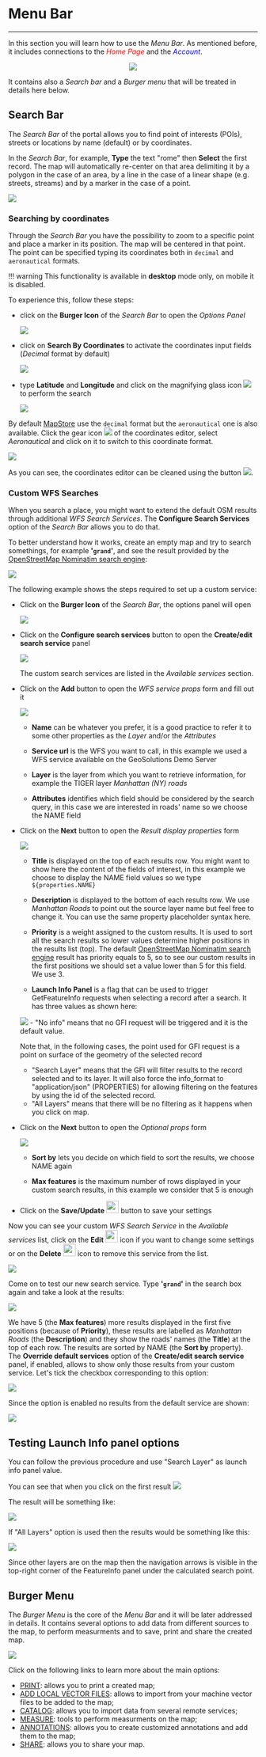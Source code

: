 # Menu Bar
**********

In this section you will learn how to use the *Menu Bar*. As mentioned before, it includes connections to the <span style="color:red">*Home Page*</span> and the <span style="color:blue">*Account*</span>.

   <p align = "center" > <img src="../img/menu-bar.jpg" style="max-width:500px;" /></p>

It contains also a *Search bar* and a *Burger menu* that will be treated in details here below.

Search Bar
----------

The *Search Bar* of the portal allows you to find point of interests (POIs), streets or locations by name (default) or by coordinates.

In the *Search Bar*, for example, **Type** the text "rome" then **Select** the first record. The map will automatically re-center on that area delimiting it by a polygon in the case of an area, by a line in the case of a linear shape (e.g. streets, streams) and by a marker in the case of a point.

<img src="../img/rome.jpg" style="max-width:650px;" />

### Searching by coordinates

Through the *Search Bar* you have the possibility to zoom to a specific point and place a marker in its position. The map will be centered in that point.
The point can be specified typing its coordinates both in `decimal` and `aeronautical` formats.

!!! warning
    This functionality is available in **desktop** mode only, on mobile it is disabled.

To experience this, follow these steps:

* click on the **Burger Icon** of the *Search Bar* to open the *Options Panel*

    <img src="../img/search_by_coordinates_option.png" style="max-width:400px;"/>

* click on **Search By Coordinates** to activate the coordinates input fields (*Decimal* format by default)

    <img src="../img/decimal_coordinates_editor.png" style="max-width:500px;"/>

* type **Latitude** and **Longitude** and click on the magnifying glass icon <img src="../img/magnifying_glass_icon.png" style="max-width:30px;"/> to perform the search

    <img src="../img/search_by_decimal_coordinates.gif" />

By default [MapStore](https://mapstore.geo-solutions.it/mapstore/#/) use the `decimal` format but the `aeronautical` one is also available. Click the gear icon <img src="../img/gear_icon.png" style="max-width:30px;"> of the coordinates editor, select *Aeronautical* and click on it to switch to this coordinate format.

<img src="../img/search_by_aeronautical_coordinates.gif" />

As you can see, the coordinates editor can be cleaned using the button <img src="../img/clear_editor_icon.png" style="max-width:30px;">.

### Custom WFS Searches

When you search a place, you might want to extend the default OSM results through additional *WFS Search Services*.
The **Configure Search Services** option of the *Search Bar* allows you to do that.

To better understand how it works, create an empty map and try to search somethings, for example **'`grand`'**, and see the result provided by the [OpenStreetMap Nominatim search engine](https://nominatim.openstreetmap.org/):

<img src="../img/default-osm-search.jpg" />

The following example shows the steps required to set up a custom service:

* Click on the **Burger Icon** of the *Search Bar*, the options panel will open

    <img src="../img/search_tool.png" style="max-width:400px;" />

* Click on the **Configure search services** button to open the **Create/edit search service** panel

    <img src="../img/create-edit-service-panel.jpg" style="max-height:500px;" />

    The custom search services are listed in the *Available services* section.

* Click on the **Add** button to open the *WFS service props* form and fill out it

    <img src="../img/wfs-service-props-form.jpg" style="max-height:500px;" />

    - **Name** can be whatever you prefer, it is a good practice to refer it to some other properties as the *Layer* and/or the *Attributes*

    - **Service url** is the WFS you want to call, in this example we used a WFS service available on the GeoSolutions Demo Server

    - **Layer** is the layer from which you want to retrieve information, for example the TIGER layer *Manhattan (NY) roads*

    - **Attributes** identifies which field should be considered by the search query, in this case we are interested in roads' name so we choose the NAME field

* Click on the **Next** button to open the *Result display properties* form

    <img src="../img/result-display-properties-form.jpg" style="max-height:500px;" />

    - **Title** is displayed on the top of each results row. You might want to show here the content of the fields of interest, in this example we choose to display the NAME field values so we type `${properties.NAME}`

    - **Description** is displayed to the bottom of each results row. We use *Manhattan Roads* to point out the source layer name but feel free to change it. You can use the same property placeholder syntax here.

    - **Priority** is a weight assigned to the custom results. It is used to sort all the search results so lower values determine higher positions in the results list (top). The default [OpenStreetMap Nominatim search engine](https://nominatim.openstreetmap.org/) result has priority equals to 5, so to see our custom results in the first positions we should set a value lower than 5 for this field. We use 3.

    - **Launch Info Panel** is a flag that can be used to trigger GetFeatureInfo requests when selecting a record after a search.
    It has three values as shown here:
    <img src="../img/launch-info-panel.jpg" style="max-height:500px;" />
     - "No info" means that no GFI request will be triggered and it is the default value.

     Note that, in the following cases, the point used for GFI request is a point on surface of the geometry of the selected record

     - "Search Layer" means that the GFI will filter results to the record selected and to its layer. It will also force the info_format to "application/json" (PROPERTIES) for allowing filtering on the features by using the id of the selected record.
     - "All Layers" means that there will be no filtering as it happens when you click on map.


* Click on the **Next** button to open the *Optional props* form

    <img src="../img/optional-props-form.jpg" style="max-height:500px;" />

    - **Sort by** lets you decide on which field to sort the results, we choose NAME again

    - **Max features** is the maximum number of rows displayed in your custom search results, in this example we consider that 5 is enough

* Click on the **Save/Update** <img src="../img/save-update-button.jpg" style="height:25px" /> button to save your settings

Now you can see your custom *WFS Search Service* in the *Available services* list, click on the **Edit** <img src="../img/edit-service-icon.jpg" style="height:25px" /> icon if you want to change some settings or on the **Delete** <img src="../img/delete-service-icon.jpg" style="height:25px" /> icon to remove this service from the list.

<img src="../img/wfs-services-list.jpg" style="max-height:500px;" />

Come on to test our new search service. Type **'`grand`'** in the search box again and take a look at the results:

<img src="../img/custom-search-results.jpg" style="max-height:500px;" />

We have 5 (the **Max features**) more results displayed in the first five positions (because of **Priority**), these results are labelled as *Manhattan Roads* (the **Description**) and they show the roads' names (the **Title**) at the top of each row. The results are sorted by NAME (the **Sort by** property).
<br>
The **Override default services** option of the **Create/edit search service** panel, if enabled, allows to show only those results from your custom service. Let's tick the checkbox corresponding to this option:

<img src="../img/override-default-service.jpg" style="max-height:500px;" />

Since the option is enabled no results from the default service are shown:

<img src="../img/override-default-service-results.jpg" style="max-height:500px;" />


Testing Launch Info panel options
-----------
You can follow the previous procedure and use "Search Layer" as launch info panel value.

You can see that when you click on the first result
<img src="../img/custom-search-results-click-records.jpg" style="max-height:500px;" />

The result will be something like:

<img src="../img/custom-search-results-search-layer.jpg" style="max-height:500px;" />

If "All Layers" option is used then the results would be something like this:

<img src="../img/custom-search-results-all-layers.jpg" style="max-height:500px;" />

Since other layers are on the map then the navigation arrows is visible in the top-right corner of the FeatureInfo panel under the calculated search point.

Burger Menu
-----------
The *Burger Menu* is the core of the *Menu Bar* and it will be later addressed in details. It contains several options to add data from different sources to the map, to perform measurments and to save, print and share the created map.

<img src="../img/menu-options.jpg" style="max-height:500px;" />

<br>

Click on the following links to learn more about the main options:

* [PRINT](print.md): allows you to print a created map;
* [ADD LOCAL VECTOR FILES](local-files.md): allows to import from your machine vector files to be added to  the map;
* [CATALOG](catalog.md): allows you to import data from several remote services;
* [MEASURE](measure.md): tools to perform measurments on the map;
* [ANNOTATIONS](annotations.md): allows you to create customized annotations and add them to the map;
* [SHARE](share.md): allows you to share your map.
